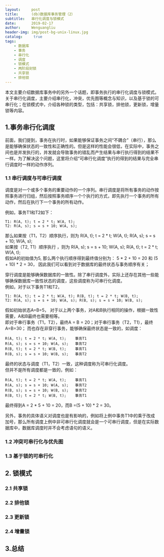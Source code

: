 ```yaml
---
layout:     post
title:      (db)数据库事务管理（2）
subtitle:   串行化调度与锁模式
date:       2019-02-17
author:     Wenguangliu
header-img: img/post-bg-unix-linux.jpg
catalog: 	 true
tags:
    - 数据库
    - 事务
    - 串行化
    - 调度
    - 锁模式
    - 两阶段封锁
    - 共享锁
    - 排他锁
---
```


本文主要介绍数据库事务中的另外一个话题，即事务执行的串行化调度与锁模式。关于串行化调度，主要介绍串行化，冲突，优先图等概念与知识，以及基于锁的可串行化；在锁模式中，介绍各种锁的类型，包括：共享锁，排他锁，更新锁，增量锁等内容。

## 1.事务串行化调度
前面，我们提到，事务在执行时，如果能够保证事务之间“不耦合”（串行），那么是能够确保状态的一致性和正确性的。但是这样的性能会很低，在实际中，事务之间也是并发执行的，并发就会导致事务的错乱而产生结果与串行执行得到的结果不一样。为了解决这个问题，这里将介绍“可串行化调度”执行的得到的结果与完全串行调度时一样的动作序列。

### 1.1 串行调度与可串行调度
调度是对一个或多个事务的重要动作的一个序列。串行调度是将所有事务的动作按照事务进行归组，然后按照事务顺序一个个执行的方式，即先执行一个事务的所有动作，然后在执行下一个事务的所有动作。

例如，事务T1和T2如下：   
```
T1: R(A, t); t = 2 * t; W(A, t);   
T2: R(A, s); s = s + 10; W(A, s);   
```
那么如果按（T1，T2）顺序执行，则为 R(A, t); t = 2 * t; W(A, t); R(A, s); s = s + 10; W(A, s);   
如果按（T2, T1）顺序执行 ，则为 R(A, s); s = s + 10; W(A, s); R(A, t); t = 2 * t; W(A, t);   
假如A的初始值为5, 那么两个执行顺序得到最终值分别为： 5 * 2 + 10 = 20 和 (5 + 10) * 2 = 30， 因此我们可以看到对于数据库的最终状态与事务顺序有关；

穿行调度是能够确保数据库的一致性。除了串行调度外，实际上还存在其他一些能够确保数据库一致性状态的调度，这些调度称为可串行化调度。    
例如，对于以下事务T1和T2，   
```
T1: R(A, t); t = 2 * t; W(A, t); R(B, t); t = 2 * t; W(B, t);   
T2: R(A, s); s = s + 10; W(A, s); R(B, s); s = s + 10; W(B, s);  
```
假如初始状态A=B=5， 对于以上两个事务，对A和B执行相同的操作，根据一致性需要，A和B最终也需要相等。    
即对于串行事务（T1，T2），最终A = B = 20；对于串行事务（T2，T1），最终A=B=30；
而也存在非穿行事务，能够确保最终状态是一致的，如调度：    
```
R(A, t); t = 2 * t; W(A, t);    事务T1       
R(A, s); s = s + 10; W(A, s);   事务T2     
R(B, t); t = 2 * t; W(B, t);    事务T1  
R(B, s); s = s + 10; W(B, s);   事务T2    
```
最终的状态与调度（T1，T2）一致，这种调度称为可串行化调度。    
但并不是所有调度都是一致的，例如：    
```
R(A, t); t = 2 * t; W(A, t);    事务T1       
R(A, s); s = s + 10; W(A, s);   事务T2     
R(B, s); s = s + 10; W(B, s);   事务T2    
R(B, t); t = 2 * t; W(B, t);    事务T1  
```
最终得到A = 2 * 5 + 10 = 20，而B =(5 + 10) * 2 = 30。   

另外，事务的具体语义对调度也是有影响的，例如将上例中事务T1中的乘于改成加号，那么所有调度上例中非可串行化调度就会是一个可串行调度，但是在实际数据库中，数据库调度时并不会考虑语句的语义。

### 1.2 冲突可串行化与优先图


### 1.3 基于锁的可串行化 



## 2. 锁模式

### 2.1 共享锁

### 2.2 排他锁

### 2.3 更新锁

### 2.4 增量锁


## 3.总结